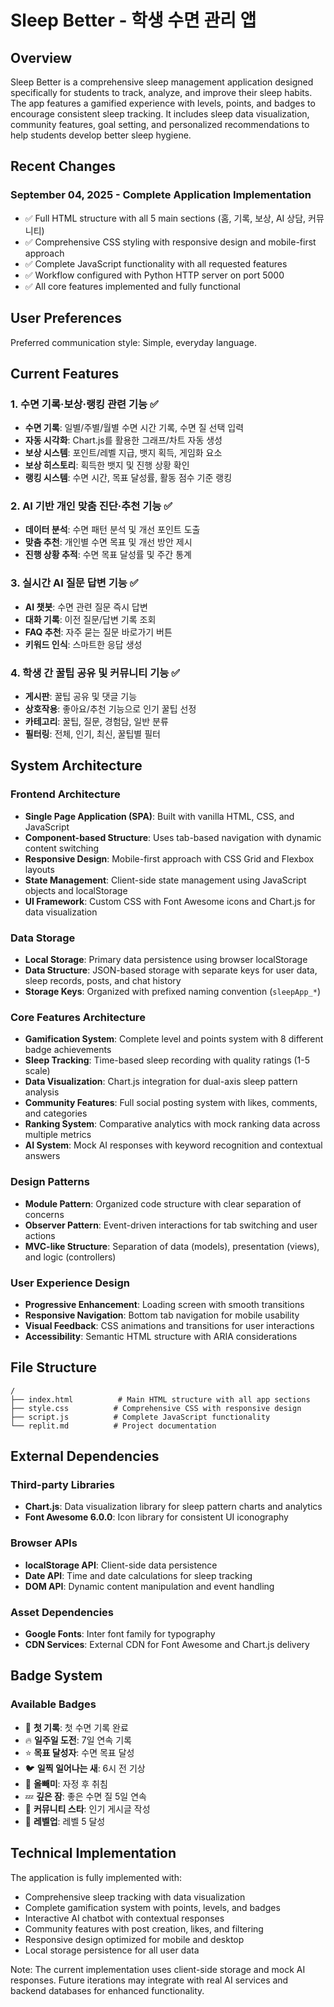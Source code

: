 # Sleep Better - 학생 수면 관리 앱

## Overview

Sleep Better is a comprehensive sleep management application designed specifically for students to track, analyze, and improve their sleep habits. The app features a gamified experience with levels, points, and badges to encourage consistent sleep tracking. It includes sleep data visualization, community features, goal setting, and personalized recommendations to help students develop better sleep hygiene.

## Recent Changes

### September 04, 2025 - Complete Application Implementation
- ✅ Full HTML structure with all 5 main sections (홈, 기록, 보상, AI 상담, 커뮤니티)
- ✅ Comprehensive CSS styling with responsive design and mobile-first approach
- ✅ Complete JavaScript functionality with all requested features
- ✅ Workflow configured with Python HTTP server on port 5000
- ✅ All core features implemented and fully functional

## User Preferences

Preferred communication style: Simple, everyday language.

## Current Features

### 1. 수면 기록·보상·랭킹 관련 기능 ✅
- **수면 기록**: 일별/주별/월별 수면 시간 기록, 수면 질 선택 입력
- **자동 시각화**: Chart.js를 활용한 그래프/차트 자동 생성
- **보상 시스템**: 포인트/레벨 지급, 뱃지 획득, 게임화 요소
- **보상 히스토리**: 획득한 뱃지 및 진행 상황 확인
- **랭킹 시스템**: 수면 시간, 목표 달성률, 활동 점수 기준 랭킹

### 2. AI 기반 개인 맞춤 진단·추천 기능 ✅
- **데이터 분석**: 수면 패턴 분석 및 개선 포인트 도출
- **맞춤 추천**: 개인별 수면 목표 및 개선 방안 제시
- **진행 상황 추적**: 수면 목표 달성률 및 주간 통계

### 3. 실시간 AI 질문 답변 기능 ✅
- **AI 챗봇**: 수면 관련 질문 즉시 답변
- **대화 기록**: 이전 질문/답변 기록 조회
- **FAQ 추천**: 자주 묻는 질문 바로가기 버튼
- **키워드 인식**: 스마트한 응답 생성

### 4. 학생 간 꿀팁 공유 및 커뮤니티 기능 ✅
- **게시판**: 꿀팁 공유 및 댓글 기능
- **상호작용**: 좋아요/추천 기능으로 인기 꿀팁 선정
- **카테고리**: 꿀팁, 질문, 경험담, 일반 분류
- **필터링**: 전체, 인기, 최신, 꿀팁별 필터

## System Architecture

### Frontend Architecture
- **Single Page Application (SPA)**: Built with vanilla HTML, CSS, and JavaScript
- **Component-based Structure**: Uses tab-based navigation with dynamic content switching
- **Responsive Design**: Mobile-first approach with CSS Grid and Flexbox layouts
- **State Management**: Client-side state management using JavaScript objects and localStorage
- **UI Framework**: Custom CSS with Font Awesome icons and Chart.js for data visualization

### Data Storage
- **Local Storage**: Primary data persistence using browser localStorage
- **Data Structure**: JSON-based storage with separate keys for user data, sleep records, posts, and chat history
- **Storage Keys**: Organized with prefixed naming convention (`sleepApp_*`)

### Core Features Architecture
- **Gamification System**: Complete level and points system with 8 different badge achievements
- **Sleep Tracking**: Time-based sleep recording with quality ratings (1-5 scale)
- **Data Visualization**: Chart.js integration for dual-axis sleep pattern analysis
- **Community Features**: Full social posting system with likes, comments, and categories
- **Ranking System**: Comparative analytics with mock ranking data across multiple metrics
- **AI System**: Mock AI responses with keyword recognition and contextual answers

### Design Patterns
- **Module Pattern**: Organized code structure with clear separation of concerns
- **Observer Pattern**: Event-driven interactions for tab switching and user actions
- **MVC-like Structure**: Separation of data (models), presentation (views), and logic (controllers)

### User Experience Design
- **Progressive Enhancement**: Loading screen with smooth transitions
- **Responsive Navigation**: Bottom tab navigation for mobile usability
- **Visual Feedback**: CSS animations and transitions for user interactions
- **Accessibility**: Semantic HTML structure with ARIA considerations

## File Structure

```
/
├── index.html          # Main HTML structure with all app sections
├── style.css          # Comprehensive CSS with responsive design
├── script.js          # Complete JavaScript functionality
└── replit.md          # Project documentation
```

## External Dependencies

### Third-party Libraries
- **Chart.js**: Data visualization library for sleep pattern charts and analytics
- **Font Awesome 6.0.0**: Icon library for consistent UI iconography

### Browser APIs
- **localStorage API**: Client-side data persistence
- **Date API**: Time and date calculations for sleep tracking
- **DOM API**: Dynamic content manipulation and event handling

### Asset Dependencies
- **Google Fonts**: Inter font family for typography
- **CDN Services**: External CDN for Font Awesome and Chart.js delivery

## Badge System

### Available Badges
- 🎯 **첫 기록**: 첫 수면 기록 완료
- 🔥 **일주일 도전**: 7일 연속 기록
- ⭐ **목표 달성자**: 수면 목표 달성
- 🐦 **일찍 일어나는 새**: 6시 전 기상
- 🦉 **올빼미**: 자정 후 취침
- 💤 **깊은 잠**: 좋은 수면 질 5일 연속
- 🌟 **커뮤니티 스타**: 인기 게시글 작성
- 🚀 **레벨업**: 레벨 5 달성

## Technical Implementation

The application is fully implemented with:
- Comprehensive sleep tracking with data visualization
- Complete gamification system with points, levels, and badges
- Interactive AI chatbot with contextual responses
- Community features with post creation, likes, and filtering
- Responsive design optimized for mobile and desktop
- Local storage persistence for all user data

Note: The current implementation uses client-side storage and mock AI responses. Future iterations may integrate with real AI services and backend databases for enhanced functionality.